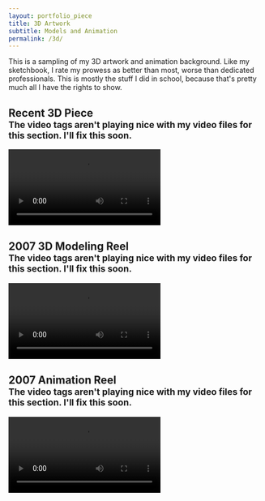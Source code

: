 ```yaml
---
layout: portfolio_piece
title: 3D Artwork
subtitle: Models and Animation
permalink: /3d/
---
```


<div>
<p class="justify">This is a sampling of my 3D artwork and animation background. Like my sketchbook, I rate my prowess as better than most, worse than dedicated professionals. This is mostly the stuff I did in school, because that's pretty much all I have the rights to show.</p>

<h2>Recent 3D Piece
<br>
<small>The video tags aren't playing nice with my video files for this section. I'll fix this soon.</small>
</h2>
<video controls>
  <source src="/media/3Danimation/pump.mp4" type="video/mp4">
Your browser does not support the video tag.
</video>

<h2>2007 3D Modeling Reel
<br>
<small>The video tags aren't playing nice with my video files for this section. I'll fix this soon.</small>
</h2>
<video controls>
  <source src="/media/3Danimation/Zdemo.mp4" type="video/mp4">
Your browser does not support the video tag.
</video>

<h2>2007 Animation Reel
<br>
<small>The video tags aren't playing nice with my video files for this section. I'll fix this soon.</small>
</h2>
<video controls>
  <source src="/media/3Danimation/Animation.mp4" type="video/mp4">
Your browser does not support the video tag.
</video>
</div>
